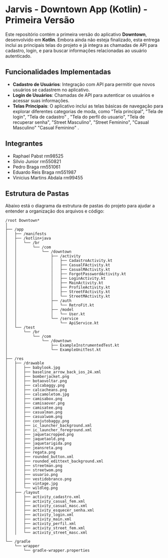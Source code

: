 # Jarvis - Downtown App (Kotlin) - Primeira Versão

Este repositório contém a primeira versão do aplicativo **Downtown**, desenvolvido em **Kotlin**. Embora ainda não esteja finalizado, esta entrega inclui as principais telas do projeto e já integra as chamadas de API para cadastro, login, e para buscar informações relacionadas ao usuário autenticado.

## Funcionalidades Implementadas

- **Cadastro de Usuários**: Integração com API para permitir que novos usuários se cadastrem no aplicativo.
- **Login de Usuários**: Chamadas de API para autenticar os usuários e acessar suas informações.
- **Telas Principais**: O aplicativo inclui as telas básicas de navegação para explorar diferentes categorias de moda, como "Tela principal", "Tela de login", "Tela de cadastro" , "Tela do perfil do usuario", "Tela de recuperar senha",  "Street Masculino", "Street Feminino", "Casual Masculino" "Casual Feminino" .

## Integrantes 
- Raphael Pabst rm98525
- Silvio Junior rm550821
- Pedro Braga rm551061
- Eduardo Reis Braga rm551987
- Vinicius Martins Abdala rm99455


## Estrutura de Pastas

Abaixo está o diagrama da estrutura de pastas do projeto para ajudar a entender a organização dos arquivos e código:

```
/root Downtown*
│
├── /app
│   ├── /manifests
│   ├── /kotlin+java
│   │   └── /br
│   │       └── /com
│   │           └── /downtown
│   │               ├── /activity
│   │               │   ├── CadastroActivity.kt
│   │               │   ├── CasualFActivity.kt
│   │               │   ├── CasualMActivity.kt
│   │               │   ├── ForgotPasswordActivity.kt
│   │               │   ├── LoginActivity.kt
│   │               │   ├── MainActivity.kt
│   │               │   ├── ProfileActivity.kt
│   │               │   ├── StreetFActivity.kt
│   │               │   └── StreetMActivity.kt
│   │               ├── /auth
│   │               │   └── RetroFit.kt
│   │               ├── /model
│   │               │   └── User.kt
│   │               └── /service
│   │                   └── ApiService.kt
│   └── /test
│       └── /br
│           └── /com
│               └── /downtown
│                   ├── ExampleInstrumentedTest.kt
│                   └── ExampleUnitTest.kt
│
├── /res
│   ├── /drawable
│   │   ├── babylook.jpg
│   │   ├── baseline_arrow_back_ios_24.xml
│   │   ├── bomberjacket.png
│   │   ├── botaovoltar.png
│   │   ├── calcabaggy.png
│   │   ├── calcacheans.png
│   │   ├── calcamoletom.jpg
│   │   ├── camisabox.png
│   │   ├── camisaover.png
│   │   ├── camisatee.png
│   │   ├── casualman.png
│   │   ├── casualwom.png
│   │   ├── conjutobaggy.png
│   │   ├── ic_launcher_background.xml
│   │   ├── ic_launcher_foreground.xml
│   │   ├── jaquetacropped.png
│   │   ├── jaquetaold.png
│   │   ├── jaquetarigida.png
│   │   ├── jeansreta.png
│   │   ├── regata.png
│   │   ├── rounded_button.xml
│   │   ├── rounded_edittext_background.xml
│   │   ├── streetman.png
│   │   ├── streetwom.png
│   │   ├── usuario.png
│   │   ├── vestidobranco.png
│   │   ├── vintage.jpg
│   │   └── wildleg.png
│   ├── /layout
│   │   ├── activity_cadastro.xml
│   │   ├── activity_casual_fem.xml
│   │   ├── activity_casual_masc.xml
│   │   ├── activity_esquecer_senha.xml
│   │   ├── activity_login.xml
│   │   ├── activity_main.xml
│   │   ├── activity_perfil.xml
│   │   ├── activity_street_fem.xml
│   │   └── activity_street_masc.xml
│
└── /gradle
    └── wrapper
        └── gradle-wrapper.properties


```

